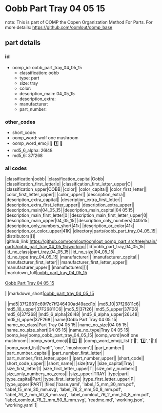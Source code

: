 # Oobb Part Tray 04 05 15  

note: This is part of OOMP the Oopen Organization Method For Parts. For more details: https://github.com/oomlout/oomp_base

##  part details





### id
* oomp_id: oobb_part_tray_04_05_15
  * classification: oobb
  * type: part
  * size: tray
  * color: 
  * description_main: 04_05_15
  * description_extra: 
  * manufacturer: 
  * part_number: 

### other_codes
* short_code: 
* oomp_word: wolf one mushroom
* oomp_word_emoji :wolf: :one: :mushroom:
* md5_6_alpha: 26l48
* md5_6: 37f268

### all codes 
|classification|oobb|
|classification_capital|Oobb|
|classification_first_letter|o|
|classification_first_letter_upper|O|
|classification_upper|OOBB|
|color||
|color_capital||
|color_first_letter||
|color_first_letter_upper||
|color_upper||
|description_extra||
|description_extra_capital||
|description_extra_first_letter||
|description_extra_first_letter_upper||
|description_extra_upper||
|description_main|04_05_15|
|description_main_capital|04 05.15|
|description_main_first_letter|0|
|description_main_first_letter_upper|0|
|description_main_upper|04_05_15|
|description_only_numbers|040515|
|description_only_numbers_short|41k|
|description_or_color|41k|
|description_or_color_upper|41K|
|directory|parts/oobb_part_tray_04_05_15|
|distributors|[]|
|github_link|https://github.com/oomlout/oomlout_oomp_part_src/tree/main/parts/oobb_part_tray_04_05_15/working|
|id|oobb_part_tray_04_05_15|
|id_no_class|part_tray_04_05_15|
|id_no_size|04_05_15|
|id_no_type|tray_04_05_15|
|manufacturer||
|manufacturer_capital||
|manufacturer_first_letter||
|manufacturer_first_letter_upper||
|manufacturer_upper||
|manufacturers|[]|
|markdown_full|[oobb_part_tray_04_05_15](https://github.com/oomlout/oomlout_oomp_part_src/tree/main/parts/oobb_part_tray_04_05_15/working)<br>[](https://github.com/oomlout/oomlout_oomp_part_src/tree/main/parts/oobb_part_tray_04_05_15/working)<br>[Oobb Part Tray 04 05 15](https://github.com/oomlout/oomlout_oomp_part_src/tree/main/parts/oobb_part_tray_04_05_15/working)<br><br>|
|markdown_short|[oobb_part_tray_04_05_15](https://github.com/oomlout/oomlout_oomp_part_src/tree/main/parts/oobb_part_tray_04_05_15/working)<br><br>|
|md5|37f26811c69f7c7ff246400ad49acd1b|
|md5_10|37f26811c6|
|md5_10_upper|37F26811C6|
|md5_5|37f26|
|md5_5_upper|37F26|
|md5_6|37f268|
|md5_6_alpha|26l48|
|md5_6_alpha_upper|26L48|
|md5_6_upper|37F268|
|name|Oobb Part Tray 04 05 15|
|name_no_class|Part Tray 04 05 15|
|name_no_size|04 05 15|
|name_no_size_short|04 05 15|
|name_no_type|Tray 04 05 15|
|oomp_key|oomp_oobb_part_tray_04_05_15|
|oomp_word|wolf one mushroom|
|oomp_word_emoji|:wolf: :one: :mushroom:|
|oomp_word_emoji_list|[':wolf:', ':one:', ':mushroom:']|
|oomp_word_list|['wolf', 'one', 'mushroom']|
|part_number||
|part_number_capital||
|part_number_first_letter||
|part_number_first_letter_upper||
|part_number_upper||
|short_code||
|short_code_upper||
|short_name||
|size|tray|
|size_capital|Tray|
|size_first_letter|t|
|size_first_letter_upper|T|
|size_only_numbers||
|size_only_numbers_no_zeros||
|size_upper|TRAY|
|type|part|
|type_capital|Part|
|type_first_letter|p|
|type_first_letter_upper|P|
|type_upper|PART|
|files|['base.yaml', 'label_15_mm_30_mm.pdf', 'label_15_mm_30_mm.svg', 'label_76_2_mm_50_8_mm.pdf', 'label_76_2_mm_50_8_mm.svg', 'label_oomlout_76_2_mm_50_8_mm.pdf', 'label_oomlout_76_2_mm_50_8_mm.svg', 'readme.md', 'working.json', 'working.yaml']|
